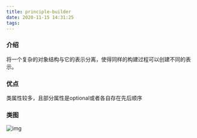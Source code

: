 ```yaml
---
title: principle-builder
date: 2020-11-15 14:31:25
tags:
---
```


### 介绍

将一个复杂的对象结构与它的表示分离，使得同样的构建过程可以创建不同的表示。

### 优点

类属性较多，且部分属性是optional或者各自存在先后顺序

### 类图

![img](https://upload-images.jianshu.io/upload_images/2836699-886b2e1cc08177de.gif?imageMogr2/auto-orient/strip)